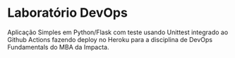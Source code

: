 # Laboratório DevOps

Aplicação Simples em Python/Flask com teste usando Unittest integrado ao Github Actions fazendo deploy no Heroku para a disciplina de DevOps Fundamentals do MBA da Impacta.